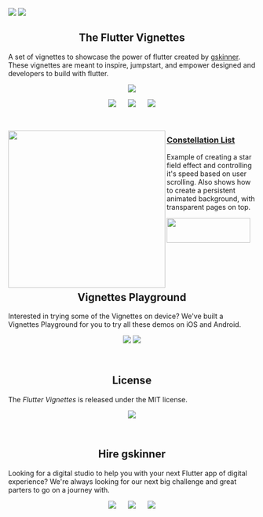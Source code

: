 <a href="https://www.gskinner.com/flutter_showcase/"><img src="https://gskinner.com/flutter_showcase/shared/header@2x.png"></a>
<img src="https://gskinner.com/flutter_showcase/shared/subheader@2x.png">


<h2 align=center> The Flutter Vignettes </h2>

A set of vignettes to showcase the power of flutter created by [gskinner](https://gksinner.com). These vignettes are meant to inspire, jumpstart, and empower designed and developers to build with flutter.

<p align=center><a href="#license"><img src="https://img.shields.io/badge/License-MIT-yellow.svg"/></a></p> 
<p align=center>
<a href="https://gskinner.com"><img src="https://gskinner.com/flutter_showcase/shared/button-HireUs.png"/></a>&nbsp;&nbsp;&nbsp;&nbsp;&nbsp;
<a href="https://gskinner.com"><img src="https://gskinner.com/flutter_showcase/shared/button-Follow.png"/></a>&nbsp;&nbsp;&nbsp;&nbsp;&nbsp;
<a href="https://gskinner.com"><img src="https://gskinner.com/flutter_showcase/shared/button-Website.png"/></a>
</p>
<br/>

<p id="constellation_list">
<a href="#"><img align="left" src="https://gskinner.com/flutter_showcase/previews/constellation_list_edited.gif" width="320" height="320" /></a>
<a href="#constellation_list"><h3>Constellation List</h3></a>
<p>Example of creating a star field effect and controlling it's speed based on user scrolling. Also shows how to create a persistent animated background, with transparent pages on top.</p>
<a href="#"><img align="left" src="https://gskinner.com/flutter_showcase/shared/button-CTA@2x.png" width=170 height=50 /></a>
</p><br/><br/><br/><br/><br/><br/><br/>

<h2 align=center>Vignettes Playground</h2>

Interested in trying some of the Vignettes on device? We've built a Vignettes Playground for you to try all these demos on iOS and Android.

<p align=center><img src="https://gskinner.com/flutter_showcase/shared/appstore-Apple.png"/>  <img src="https://gskinner.com/flutter_showcase/shared/appstore-Google.png"/></p>
<br/>

<h2 id="license" align=center>License</h2>


The _Flutter Vignettes_ is released under the MIT license. 


<p align=center><a href="https://opensource.org/licenses/MIT"><img src="https://img.shields.io/badge/License-MIT-yellow.svg"/></a></p>

<br/>
<h2 align=center>Hire gskinner</h2>


Looking for a digital studio to help you with your next Flutter app of digital experience? We're always looking for our next big challenge and great parters to go on a journey with.


<p align=center>
<a href="https://gskinner.com"><img src="https://gskinner.com/flutter_showcase/shared/button-HireUs.png"/></a>&nbsp;&nbsp;&nbsp;&nbsp;&nbsp;
<a href="https://gskinner.com"><img src="https://gskinner.com/flutter_showcase/shared/button-Follow.png"/></a>&nbsp;&nbsp;&nbsp;&nbsp;&nbsp;
<a href="https://gskinner.com"><img src="https://gskinner.com/flutter_showcase/shared/button-Website.png"/></a>
</p><br /><br />

